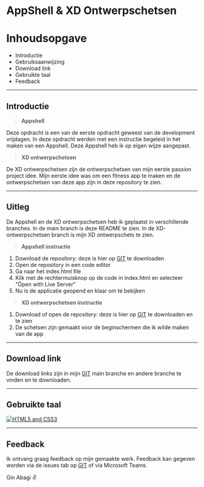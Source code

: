 # **AppShell** **&** **XD** **Ontwerpschetsen**

# Inhoudsopgave

- Introductie
- Gebruiksaanwijzing
- Download link
- Gebruikte taal
- Feedback

---

## **Introductie**

> **Appshell**

Deze opdracht is een van de eerste opdracht geweest van de development vrijdagen. In deze opdracht werden met een instructie begeleid in het maken van een Appshell. Deze Appshell heb ik op eigen wijze aangepast.

> **XD ontwerpschetsen**

De XD ontwerpschetsen zijn de ontwerpschetsen van mijn eerste passion project idee. Mijn eerste idee was om een fitness app te maken en de ontwerpschetsen van deze app zijn in deze repository te zien.

---

## **Uitleg**

De Appshell en de XD ontwerpschetsen heb ik geplaatst in verschillende branches. In de main branch is deze README te zien. In de XD-ontwerpschetsen branch is mijn XD ontwerpschets te zien.

> **Appshell instructie**

1. Download de repository: deze is hier op [GIT](https://github.com/GinAbagi/Appshell) te downloaden
2. Open de repository in een code editor
3. Ga naar het index.html file
4. Klik met de rechtermuisknop op de code in index.html en selecteer "Öpen with Live Server"
5. Nu is de applicatie geopend en klaar om te bekijken

> **XD ontwerpschetsen instructie**

1. Download of open de repository: deze is hier op [GIT](https://github.com/GinAbagi/Appshell/tree/GinAbagi-xd-ontwerpschetsen) te downloaden en te zien
2. De schetsen zijn gemaakt voor de beginschermen die ik wilde maken van de app

---

## **Download link**

De download links zijn in mijn [GIT](https://github.com/GinAbagi/Appshell) main branche en andere branche te vinden en te downloaden.

---

## **Gebruikte taal**

[![HTML5 and CSS3](https://github.com/FransLopez/logo-images/blob/master/logos/html5andcss3.png)](http://www.w3.org/)

---

## **Feedback**

Ik ontvang graag feedback op mijn gemaakte werk. Feedback kan gegeven worden via de issues tab op [GIT](https://github.com/GinAbagi/Appshell/issues) of via Microsoft Teams.

Gin Abagi :v:
